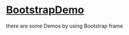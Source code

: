 # [BootstrapDemo](https://zpliu1126.github.io//BootstrapDemo)
there are some Demos  by using Bootstrap frame
